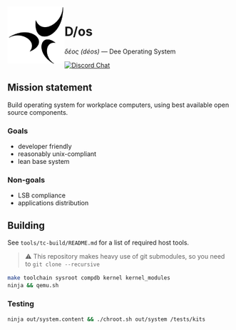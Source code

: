 <img align="left" height="128" src="D-os.gif">

# D/os

_δέος (déos)_ — Dee Operating System

[![Discord Chat](https://img.shields.io/discord/829063383008411738?logo=discord&style=for-the-badge)](https://discord.gg/6XpbT785kn)

## Mission statement

Build operating system for workplace computers,
using best available open source components.

### Goals

- developer friendly
- reasonably unix-compliant
- lean base system

### Non-goals

- LSB compliance
- applications distribution

## Building

See `tools/tc-build/README.md` for a list of required host tools.

> :warning: This repository makes heavy use of git submodules, so you need to `git clone --recursive`

```sh
make toolchain sysroot compdb kernel kernel_modules
ninja && qemu.sh
```

### Testing

```sh
ninja out/system.content && ./chroot.sh out/system /tests/kits
```
